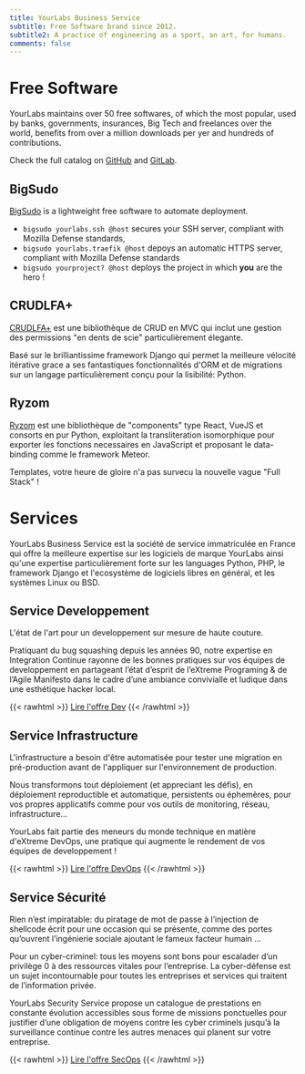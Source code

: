```yaml
---
title: YourLabs Business Service
subtitle: Free Software brand since 2012.
subtitle2: A practice of engineering as a sport, an art, for humans.
comments: false
---
```


# Free Software

YourLabs maintains over 50 free softwares, of which the most popular, used by
banks, governments, insurances, Big Tech and freelances over the world,
benefits from over a million downloads per yer and hundreds of contributions.

Check the full catalog on [GitHub](https://github.com/yourlabs) and
[GitLab](https://yourlabs.io/oss).

## BigSudo

[BigSudo](https://yourlabs.io/oss/bigsudo) is a lightweight free software to automate deployment.

- `bigsudo yourlabs.ssh @host` secures your SSH server, compliant with Mozilla Defense standards,
- `bigsudo yourlabs.traefik @host` depoys an automatic HTTPS server, compliant with Mozilla Defense standards
- `bigsudo yourproject? @host` deploys the project in which **you** are the hero !

## CRUDLFA+

[CRUDLFA+](https://yourlabs.io/oss/crudlfap) est une bibliothèque de CRUD en
MVC qui inclut une gestion des permissions "en dents de scie" particulièrement
élegante.

Basé sur le brilliantissime framework Django qui permet la meilleure
vélocité itérative grace a ses fantastiques fonctionnalités d'ORM et de
migrations sur un langage particulièrement conçu pour la lisibilité: Python.

## Ryzom

[Ryzom](https://yourlabs.io/oss/ryzom) est une bibliothèque de "components"
type React, VueJS et consorts en pur Python, exploitant la transliteration
isomorphique pour exporter les fonctions necessaires en JavaScript et proposant
le data-binding comme le framework Meteor.

Templates, votre heure de gloire n'a pas survecu la nouvelle vague "Full Stack"
!

# Services

YourLabs Business Service est la société de service immatriculée en France qui
offre la meilleure expertise sur les logiciels de marque YourLabs ainsi qu'une
expertise particulièrement forte sur les languages Python, PHP, le framework
Django et l'ecosystème de logiciels libres en général, et les systèmes Linux ou
BSD.

## Service Developpement

L'état de l'art pour un developpement sur mesure de haute couture.

Pratiquant du bug squashing depuis les années 90, notre expertise en
Integration Continue rayonne de les bonnes pratiques sur vos équipes de
developpement en partageant l’état d’esprit de l’eXtreme Programing & de
l’Agile Manifesto dans le cadre d’une ambiance convivialle et ludique dans une
esthétique hacker local.

{{< rawhtml >}}
<a href="secops" class="read-more">Lire l'offre Dev</a>
{{< /rawhtml >}}

## Service Infrastructure

L'infrastructure a besoin d'être automatisée pour tester une migration en pré-production avant de l'appliquer sur l'environnement de production.

Nous transformons tout déploiement (et appreciant les défis), en déploiement reproductible et automatique, persistents ou éphemères, pour vos propres applicatifs comme pour vos outils de monitoring, réseau, infrastructure…

YourLabs fait partie des meneurs du monde technique en matière d'eXtreme DevOps, une pratique qui augmente le rendement de vos équipes de developpement !

{{< rawhtml >}}
<a href="secops" class="read-more">Lire l'offre DevOps</a>
{{< /rawhtml >}}

## Service Sécurité

Rien n’est impiratable: du piratage de mot de passe à l’injection de shellcode écrit pour une occasion qui se présente, comme des portes qu’ouvrent l’ingénierie sociale ajoutant le fameux facteur humain ...

Pour un cyber-criminel: tous les moyens sont bons pour escalader d’un privilège 0 à des ressources vitales pour l’entreprise. La cyber-défense est un sujet incontournable pour toutes les entreprises et services qui traitent de l’information privée.

YourLabs Security Service propose un catalogue de prestations en constante évolution accessibles sous forme de missions ponctuelles pour justifier d’une obligation de moyens contre les cyber criminels jusqu’à la surveillance continue contre les autres menaces qui planent sur votre entreprise.

{{< rawhtml >}}
<a href="devops" class="read-more">Lire l'offre SecOps</a>
{{< /rawhtml >}}
